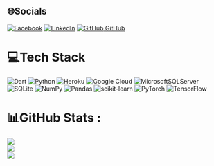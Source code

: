 
## 🌐Socials
[![Facebook](https://img.shields.io/badge/Facebook-%231877F2.svg?logo=Facebook&logoColor=white)](https://www.facebook.com/LeVanDucTien77/) [![LinkedIn](https://img.shields.io/badge/LinkedIn-%230077B5.svg?logo=linkedin&logoColor=white)](https://www.linkedin.com/in/đức-tiến-2301a1283/) [![GitHub](https://i.stack.imgur.com/tskMh.png) GitHub](https://github.com/GinnTers)

# 💻Tech Stack
![Dart](https://img.shields.io/badge/dart-%230175C2.svg?style=plastic&logo=dart&logoColor=white) ![Python](https://img.shields.io/badge/python-3670A0?style=plastic&logo=python&logoColor=ffdd54) ![Heroku](https://img.shields.io/badge/heroku-%23430098.svg?style=plastic&logo=heroku&logoColor=white) ![Google Cloud](https://img.shields.io/badge/Google%20Cloud-%234285F4.svg?style=plastic&logo=google-cloud&logoColor=white) ![MicrosoftSQLServer](https://img.shields.io/badge/Microsoft%20SQL%20Sever-CC2927?style=plastic&logo=microsoft%20sql%20server&logoColor=white) ![SQLite](https://img.shields.io/badge/sqlite-%2307405e.svg?style=plastic&logo=sqlite&logoColor=white) ![NumPy](https://img.shields.io/badge/numpy-%23013243.svg?style=plastic&logo=numpy&logoColor=white) ![Pandas](https://img.shields.io/badge/pandas-%23150458.svg?style=plastic&logo=pandas&logoColor=white) ![scikit-learn](https://img.shields.io/badge/scikit--learn-%23F7931E.svg?style=plastic&logo=scikit-learn&logoColor=white) ![PyTorch](https://img.shields.io/badge/PyTorch-%23EE4C2C.svg?style=plastic&logo=PyTorch&logoColor=white) ![TensorFlow](https://img.shields.io/badge/TensorFlow-%23FF6F00.svg?style=plastic&logo=TensorFlow&logoColor=white)
# 📊GitHub Stats :
![](https://github-readme-stats.vercel.app/api?username=GinnTers&theme=merko&hide_border=false&include_all_commits=false&count_private=false)<br/>
![](https://github-readme-streak-stats.herokuapp.com/?user=GinnTers&theme=merko&hide_border=false)<br/>
![](https://github-readme-stats.vercel.app/api/top-langs/?username=GinnTers&theme=merko&hide_border=false&include_all_commits=false&count_private=false&layout=compact)
